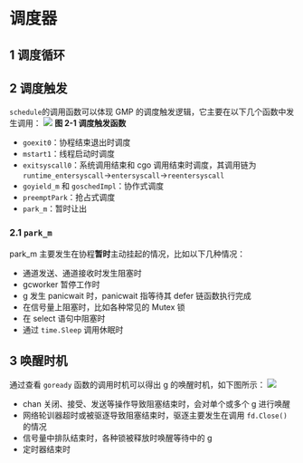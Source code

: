 # 调度器
## 1 调度循环
## 2 调度触发
`schedule`的调用函数可以体现 GMP 的调度触发逻辑，它主要在以下几个函数中发生调用：
![](Pasted%20image%2020230805165948.png)
**图 2-1 调度触发函数**
- `goexit0`：协程结束退出时调度
- `mstart1`：线程启动时调度
- `exitsyscall0`：系统调用结束和 cgo 调用结束时调度，其调用链为`runtime_entersyscall`->`entersyscall`->`reentersyscall`
- `goyield_m` 和 `goschedImpl`：协作式调度
- `preemptPark`：抢占式调度
- `park_m`：暂时让出
### 2.1 `park_m` 
park_m 主要发生在协程**暂时**主动挂起的情况，比如以下几种情况：
- 通道发送、通道接收时发生阻塞时
- gcworker 暂停工作时
- g 发生 panicwait 时，panicwait 指等待其 defer 链函数执行完成
- 在信号量上阻塞时，比如各种常见的 Mutex 锁
- 在 select 语句中阻塞时
- 通过 `time.Sleep` 调用休眠时
## 3 唤醒时机
通过查看 `goready` 函数的调用时机可以得出 g 的唤醒时机，如下图所示：
![](Pasted%20image%2020230805171553.png)
- chan 关闭、接受、发送等操作导致阻塞结束时，会对单个或多个 g 进行唤醒
- 网络轮训器超时或被驱逐导致阻塞结束时，驱逐主要发生在调用 `fd.Close()` 的情况
- 信号量中排队结束时，各种锁被释放时唤醒等待中的 g
- 定时器结束时